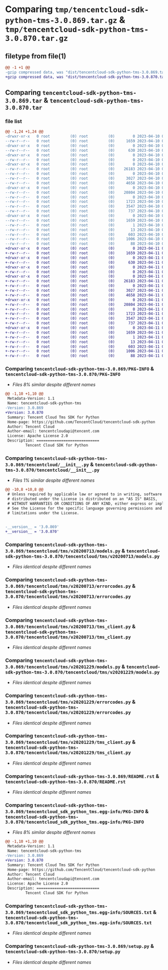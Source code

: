 # Comparing `tmp/tencentcloud-sdk-python-tms-3.0.869.tar.gz` & `tmp/tencentcloud-sdk-python-tms-3.0.870.tar.gz`

## filetype from file(1)

```diff
@@ -1 +1 @@
-gzip compressed data, was "dist/tencentcloud-sdk-python-tms-3.0.869.tar", last modified: Mon Apr 10 03:16:52 2023, max compression
+gzip compressed data, was "dist/tencentcloud-sdk-python-tms-3.0.870.tar", last modified: Tue Apr 11 03:56:35 2023, max compression
```

## Comparing `tencentcloud-sdk-python-tms-3.0.869.tar` & `tencentcloud-sdk-python-tms-3.0.870.tar`

### file list

```diff
@@ -1,24 +1,24 @@
-drwxr-xr-x   0 root         (0) root         (0)        0 2023-04-10 03:16:52.000000 tencentcloud-sdk-python-tms-3.0.869/
--rw-r--r--   0 root         (0) root         (0)     1659 2023-04-10 03:16:52.000000 tencentcloud-sdk-python-tms-3.0.869/PKG-INFO
-drwxr-xr-x   0 root         (0) root         (0)        0 2023-04-10 03:16:52.000000 tencentcloud-sdk-python-tms-3.0.869/tencentcloud/
--rw-r--r--   0 root         (0) root         (0)      630 2023-04-10 03:16:52.000000 tencentcloud-sdk-python-tms-3.0.869/tencentcloud/__init__.py
-drwxr-xr-x   0 root         (0) root         (0)        0 2023-04-10 03:16:52.000000 tencentcloud-sdk-python-tms-3.0.869/tencentcloud/tms/
--rw-r--r--   0 root         (0) root         (0)        0 2023-04-10 03:16:52.000000 tencentcloud-sdk-python-tms-3.0.869/tencentcloud/tms/__init__.py
-drwxr-xr-x   0 root         (0) root         (0)        0 2023-04-10 03:16:52.000000 tencentcloud-sdk-python-tms-3.0.869/tencentcloud/tms/v20200713/
--rw-r--r--   0 root         (0) root         (0)    26183 2023-04-10 03:16:52.000000 tencentcloud-sdk-python-tms-3.0.869/tencentcloud/tms/v20200713/models.py
--rw-r--r--   0 root         (0) root         (0)        0 2023-04-10 03:16:52.000000 tencentcloud-sdk-python-tms-3.0.869/tencentcloud/tms/v20200713/__init__.py
--rw-r--r--   0 root         (0) root         (0)     3027 2023-04-10 03:16:52.000000 tencentcloud-sdk-python-tms-3.0.869/tencentcloud/tms/v20200713/errorcodes.py
--rw-r--r--   0 root         (0) root         (0)     4658 2023-04-10 03:16:52.000000 tencentcloud-sdk-python-tms-3.0.869/tencentcloud/tms/v20200713/tms_client.py
-drwxr-xr-x   0 root         (0) root         (0)        0 2023-04-10 03:16:52.000000 tencentcloud-sdk-python-tms-3.0.869/tencentcloud/tms/v20201229/
--rw-r--r--   0 root         (0) root         (0)    20804 2023-04-10 03:16:52.000000 tencentcloud-sdk-python-tms-3.0.869/tencentcloud/tms/v20201229/models.py
--rw-r--r--   0 root         (0) root         (0)        0 2023-04-10 03:16:52.000000 tencentcloud-sdk-python-tms-3.0.869/tencentcloud/tms/v20201229/__init__.py
--rw-r--r--   0 root         (0) root         (0)     1723 2023-04-10 03:16:52.000000 tencentcloud-sdk-python-tms-3.0.869/tencentcloud/tms/v20201229/errorcodes.py
--rw-r--r--   0 root         (0) root         (0)     3547 2023-04-10 03:16:52.000000 tencentcloud-sdk-python-tms-3.0.869/tencentcloud/tms/v20201229/tms_client.py
--rw-r--r--   0 root         (0) root         (0)      737 2023-04-10 03:16:52.000000 tencentcloud-sdk-python-tms-3.0.869/README.rst
-drwxr-xr-x   0 root         (0) root         (0)        0 2023-04-10 03:16:52.000000 tencentcloud-sdk-python-tms-3.0.869/tencentcloud_sdk_python_tms.egg-info/
--rw-r--r--   0 root         (0) root         (0)     1659 2023-04-10 03:16:52.000000 tencentcloud-sdk-python-tms-3.0.869/tencentcloud_sdk_python_tms.egg-info/PKG-INFO
--rw-r--r--   0 root         (0) root         (0)        1 2023-04-10 03:16:52.000000 tencentcloud-sdk-python-tms-3.0.869/tencentcloud_sdk_python_tms.egg-info/dependency_links.txt
--rw-r--r--   0 root         (0) root         (0)       13 2023-04-10 03:16:52.000000 tencentcloud-sdk-python-tms-3.0.869/tencentcloud_sdk_python_tms.egg-info/top_level.txt
--rw-r--r--   0 root         (0) root         (0)      603 2023-04-10 03:16:52.000000 tencentcloud-sdk-python-tms-3.0.869/tencentcloud_sdk_python_tms.egg-info/SOURCES.txt
--rw-r--r--   0 root         (0) root         (0)     1006 2023-04-10 03:16:52.000000 tencentcloud-sdk-python-tms-3.0.869/setup.py
--rw-r--r--   0 root         (0) root         (0)       88 2023-04-10 03:16:52.000000 tencentcloud-sdk-python-tms-3.0.869/setup.cfg
+drwxr-xr-x   0 root         (0) root         (0)        0 2023-04-11 03:56:35.000000 tencentcloud-sdk-python-tms-3.0.870/
+-rw-r--r--   0 root         (0) root         (0)     1659 2023-04-11 03:56:35.000000 tencentcloud-sdk-python-tms-3.0.870/PKG-INFO
+drwxr-xr-x   0 root         (0) root         (0)        0 2023-04-11 03:56:35.000000 tencentcloud-sdk-python-tms-3.0.870/tencentcloud/
+-rw-r--r--   0 root         (0) root         (0)      630 2023-04-11 03:56:35.000000 tencentcloud-sdk-python-tms-3.0.870/tencentcloud/__init__.py
+drwxr-xr-x   0 root         (0) root         (0)        0 2023-04-11 03:56:35.000000 tencentcloud-sdk-python-tms-3.0.870/tencentcloud/tms/
+-rw-r--r--   0 root         (0) root         (0)        0 2023-04-11 03:56:35.000000 tencentcloud-sdk-python-tms-3.0.870/tencentcloud/tms/__init__.py
+drwxr-xr-x   0 root         (0) root         (0)        0 2023-04-11 03:56:35.000000 tencentcloud-sdk-python-tms-3.0.870/tencentcloud/tms/v20200713/
+-rw-r--r--   0 root         (0) root         (0)    26183 2023-04-11 03:56:35.000000 tencentcloud-sdk-python-tms-3.0.870/tencentcloud/tms/v20200713/models.py
+-rw-r--r--   0 root         (0) root         (0)        0 2023-04-11 03:56:35.000000 tencentcloud-sdk-python-tms-3.0.870/tencentcloud/tms/v20200713/__init__.py
+-rw-r--r--   0 root         (0) root         (0)     3027 2023-04-11 03:56:35.000000 tencentcloud-sdk-python-tms-3.0.870/tencentcloud/tms/v20200713/errorcodes.py
+-rw-r--r--   0 root         (0) root         (0)     4658 2023-04-11 03:56:35.000000 tencentcloud-sdk-python-tms-3.0.870/tencentcloud/tms/v20200713/tms_client.py
+drwxr-xr-x   0 root         (0) root         (0)        0 2023-04-11 03:56:35.000000 tencentcloud-sdk-python-tms-3.0.870/tencentcloud/tms/v20201229/
+-rw-r--r--   0 root         (0) root         (0)    20804 2023-04-11 03:56:35.000000 tencentcloud-sdk-python-tms-3.0.870/tencentcloud/tms/v20201229/models.py
+-rw-r--r--   0 root         (0) root         (0)        0 2023-04-11 03:56:35.000000 tencentcloud-sdk-python-tms-3.0.870/tencentcloud/tms/v20201229/__init__.py
+-rw-r--r--   0 root         (0) root         (0)     1723 2023-04-11 03:56:35.000000 tencentcloud-sdk-python-tms-3.0.870/tencentcloud/tms/v20201229/errorcodes.py
+-rw-r--r--   0 root         (0) root         (0)     3547 2023-04-11 03:56:35.000000 tencentcloud-sdk-python-tms-3.0.870/tencentcloud/tms/v20201229/tms_client.py
+-rw-r--r--   0 root         (0) root         (0)      737 2023-04-11 03:56:35.000000 tencentcloud-sdk-python-tms-3.0.870/README.rst
+drwxr-xr-x   0 root         (0) root         (0)        0 2023-04-11 03:56:35.000000 tencentcloud-sdk-python-tms-3.0.870/tencentcloud_sdk_python_tms.egg-info/
+-rw-r--r--   0 root         (0) root         (0)     1659 2023-04-11 03:56:35.000000 tencentcloud-sdk-python-tms-3.0.870/tencentcloud_sdk_python_tms.egg-info/PKG-INFO
+-rw-r--r--   0 root         (0) root         (0)        1 2023-04-11 03:56:35.000000 tencentcloud-sdk-python-tms-3.0.870/tencentcloud_sdk_python_tms.egg-info/dependency_links.txt
+-rw-r--r--   0 root         (0) root         (0)       13 2023-04-11 03:56:35.000000 tencentcloud-sdk-python-tms-3.0.870/tencentcloud_sdk_python_tms.egg-info/top_level.txt
+-rw-r--r--   0 root         (0) root         (0)      603 2023-04-11 03:56:35.000000 tencentcloud-sdk-python-tms-3.0.870/tencentcloud_sdk_python_tms.egg-info/SOURCES.txt
+-rw-r--r--   0 root         (0) root         (0)     1006 2023-04-11 03:56:35.000000 tencentcloud-sdk-python-tms-3.0.870/setup.py
+-rw-r--r--   0 root         (0) root         (0)       88 2023-04-11 03:56:35.000000 tencentcloud-sdk-python-tms-3.0.870/setup.cfg
```

### Comparing `tencentcloud-sdk-python-tms-3.0.869/PKG-INFO` & `tencentcloud-sdk-python-tms-3.0.870/PKG-INFO`

 * *Files 8% similar despite different names*

```diff
@@ -1,10 +1,10 @@
 Metadata-Version: 1.1
 Name: tencentcloud-sdk-python-tms
-Version: 3.0.869
+Version: 3.0.870
 Summary: Tencent Cloud Tms SDK for Python
 Home-page: https://github.com/TencentCloud/tencentcloud-sdk-python
 Author: Tencent Cloud
 Author-email: tencentcloudapi@tencent.com
 License: Apache License 2.0
 Description: ============================
         Tencent Cloud SDK for Python
```

### Comparing `tencentcloud-sdk-python-tms-3.0.869/tencentcloud/__init__.py` & `tencentcloud-sdk-python-tms-3.0.870/tencentcloud/__init__.py`

 * *Files 1% similar despite different names*

```diff
@@ -10,8 +10,8 @@
 # Unless required by applicable law or agreed to in writing, software
 # distributed under the License is distributed on an "AS IS" BASIS,
 # WITHOUT WARRANTIES OR CONDITIONS OF ANY KIND, either express or implied.
 # See the License for the specific language governing permissions and
 # limitations under the License.
 
 
-__version__ = '3.0.869'
+__version__ = '3.0.870'
```

### Comparing `tencentcloud-sdk-python-tms-3.0.869/tencentcloud/tms/v20200713/models.py` & `tencentcloud-sdk-python-tms-3.0.870/tencentcloud/tms/v20200713/models.py`

 * *Files identical despite different names*

### Comparing `tencentcloud-sdk-python-tms-3.0.869/tencentcloud/tms/v20200713/errorcodes.py` & `tencentcloud-sdk-python-tms-3.0.870/tencentcloud/tms/v20200713/errorcodes.py`

 * *Files identical despite different names*

### Comparing `tencentcloud-sdk-python-tms-3.0.869/tencentcloud/tms/v20200713/tms_client.py` & `tencentcloud-sdk-python-tms-3.0.870/tencentcloud/tms/v20200713/tms_client.py`

 * *Files identical despite different names*

### Comparing `tencentcloud-sdk-python-tms-3.0.869/tencentcloud/tms/v20201229/models.py` & `tencentcloud-sdk-python-tms-3.0.870/tencentcloud/tms/v20201229/models.py`

 * *Files identical despite different names*

### Comparing `tencentcloud-sdk-python-tms-3.0.869/tencentcloud/tms/v20201229/errorcodes.py` & `tencentcloud-sdk-python-tms-3.0.870/tencentcloud/tms/v20201229/errorcodes.py`

 * *Files identical despite different names*

### Comparing `tencentcloud-sdk-python-tms-3.0.869/tencentcloud/tms/v20201229/tms_client.py` & `tencentcloud-sdk-python-tms-3.0.870/tencentcloud/tms/v20201229/tms_client.py`

 * *Files identical despite different names*

### Comparing `tencentcloud-sdk-python-tms-3.0.869/README.rst` & `tencentcloud-sdk-python-tms-3.0.870/README.rst`

 * *Files identical despite different names*

### Comparing `tencentcloud-sdk-python-tms-3.0.869/tencentcloud_sdk_python_tms.egg-info/PKG-INFO` & `tencentcloud-sdk-python-tms-3.0.870/tencentcloud_sdk_python_tms.egg-info/PKG-INFO`

 * *Files 8% similar despite different names*

```diff
@@ -1,10 +1,10 @@
 Metadata-Version: 1.1
 Name: tencentcloud-sdk-python-tms
-Version: 3.0.869
+Version: 3.0.870
 Summary: Tencent Cloud Tms SDK for Python
 Home-page: https://github.com/TencentCloud/tencentcloud-sdk-python
 Author: Tencent Cloud
 Author-email: tencentcloudapi@tencent.com
 License: Apache License 2.0
 Description: ============================
         Tencent Cloud SDK for Python
```

### Comparing `tencentcloud-sdk-python-tms-3.0.869/tencentcloud_sdk_python_tms.egg-info/SOURCES.txt` & `tencentcloud-sdk-python-tms-3.0.870/tencentcloud_sdk_python_tms.egg-info/SOURCES.txt`

 * *Files identical despite different names*

### Comparing `tencentcloud-sdk-python-tms-3.0.869/setup.py` & `tencentcloud-sdk-python-tms-3.0.870/setup.py`

 * *Files identical despite different names*

